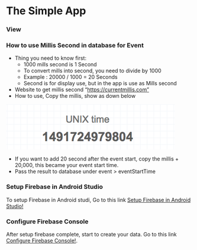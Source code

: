 # The Simple App


### View 


### How to use Millis Second in database for Event
- Thing you need to know first:
  - 1000 mills second is 1 Second
  - To convert mills into second, you need to divide by 1000
  - Example : 20000 / 1000 = 20 Seconds
  - Second is for display use, but in the app is use as Mills second
- Website to get millis second “https://currentmillis.com”
- How to use, Copy the millis, show as down below

![Image of Millis to copy](https://github.com/Agmo-Android/TheSimpleLab/blob/master/ScreenShot/ScreenShot_Millis_to_Copy.png)

- If you want to add 20 second after the event start, copy the millis + 20,000, this became your event start time.
- Pass the result to database under event > eventStartTime

### Setup Firebase in Android Studio

To setup Firebase in Android studi, Go to this link [Setup Firebase in Android Studio!](https://github.com/Agmo-Android/TheSimpleLab/blob/master/CodeLab/Setup%20Firebase%20in%20Android%20Studio.md)

### Configure Firebase Console

After setup firebase complete, start to create your data. Go to this link 
[Configure Firebase Console!](
https://github.com/Agmo-Android/TheSimpleLab/blob/master/CodeLab/Configure%20Firebase%20Console.md).
